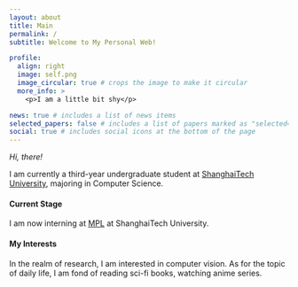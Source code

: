 ```yaml
---
layout: about
title: Main
permalink: /
subtitle: Welcome to My Personal Web!

profile:
  align: right
  image: self.png
  image_circular: true # crops the image to make it circular
  more_info: >
    <p>I am a little bit shy</p>

news: true # includes a list of news items
selected_papers: false # includes a list of papers marked as "selected={true}"
social: true # includes social icons at the bottom of the page
---
```


*Hi, there!*

I am currently a third-year undergraduate student at [ShanghaiTech University](https://www.shanghaitech.edu.cn/), majoring in Computer Science.

#### Current Stage

I am now interning at [MPL](https://mpl.sist.shanghaitech.edu.cn/MPL@shanghaitech.html) at ShanghaiTech University.

#### My Interests 

In the realm of research, I am interested in computer vision. As for the topic of daily life, I am fond of reading sci-fi books, watching anime series.
